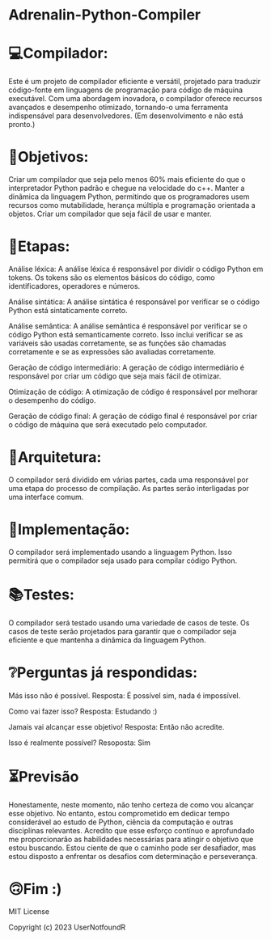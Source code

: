 # Adrenalin-Python-Compiler

# 💻Compilador:

Este é um projeto de compilador eficiente e versátil, projetado para traduzir código-fonte em linguagens de programação para código de máquina executável.
Com uma abordagem inovadora, o compilador oferece recursos avançados e desempenho otimizado, tornando-o uma ferramenta indispensável para desenvolvedores.
(Em desenvolvimento e não está pronto.)

# 🌟Objetivos:

Criar um compilador que seja pelo menos 60% mais eficiente do que o interpretador Python padrão e chegue na velocidade do c++.
Manter a dinâmica da linguagem Python, permitindo que os programadores usem recursos como mutabilidade, herança múltipla e programação orientada a objetos.
Criar um compilador que seja fácil de usar e manter.

# 📃Etapas:

Análise léxica: A análise léxica é responsável por dividir o código Python em tokens. Os tokens são os elementos básicos do código, como identificadores, operadores e números.

Análise sintática: A análise sintática é responsável por verificar se o código Python está sintaticamente correto.

Análise semântica: A análise semântica é responsável por verificar se o código Python está semanticamente correto. Isso inclui verificar se as variáveis são usadas corretamente, se as funções são chamadas corretamente e se as expressões são avaliadas corretamente.

Geração de código intermediário: A geração de código intermediário é responsável por criar um código que seja mais fácil de otimizar.

Otimização de código: A otimização de código é responsável por melhorar o desempenho do código.

Geração de código final: A geração de código final é responsável por criar o código de máquina que será executado pelo computador.

# 🔨Arquitetura:

O compilador será dividido em várias partes, cada uma responsável por uma etapa do processo de compilação. As partes serão interligadas por uma interface comum.

# 🐍Implementação:

O compilador será implementado usando a linguagem Python. Isso permitirá que o compilador seja usado para compilar código Python.

# 📚Testes:

O compilador será testado usando uma variedade de casos de teste. Os casos de teste serão projetados para garantir que o compilador seja eficiente e que mantenha a dinâmica da linguagem Python.

# ❔Perguntas já respondidas:

Más isso não é possível.
Resposta: É possível sim, nada é impossível.

Como vai fazer isso?
Resposta: Estudando :)

Jamais vai alcançar esse objetivo!
Resposta: Então não acredite.

Isso é realmente possível?
Resoposta: Sim

# ⏳Previsão

Honestamente, neste momento, não tenho certeza de como vou alcançar esse objetivo. No entanto, estou comprometido em dedicar tempo considerável ao estudo de Python, ciência da computação e outras disciplinas relevantes. Acredito que esse esforço contínuo e aprofundado me proporcionarão as habilidades necessárias para atingir o objetivo que estou buscando. Estou ciente de que o caminho pode ser desafiador, mas estou disposto a enfrentar os desafios com determinação e perseverança.

# 🙃Fim :)

MIT License

Copyright (c) 2023 UserNotfoundR
